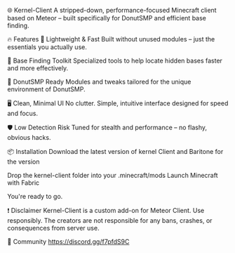
🌐 Kernel-Client
A stripped-down, performance-focused Minecraft client based on Meteor – built specifically for DonutSMP and efficient base finding.

🔥 Features
🚀 Lightweight & Fast
Built without unused modules – just the essentials you actually use.

🧭 Base Finding Toolkit
Specialized tools to help locate hidden bases faster and more effectively.

🎯 DonutSMP Ready
Modules and tweaks tailored for the unique environment of DonutSMP.

🖥️ Clean, Minimal UI
No clutter. Simple, intuitive interface designed for speed and focus.

🛡️ Low Detection Risk
Tuned for stealth and performance – no flashy, obvious hacks.

📦 Installation
Download the latest version of kernel Client and Baritone for the version

Drop the kernel-client folder into your .minecraft/mods
Launch Minecraft with Fabric

You're ready to go.


❗ Disclaimer
Kernel-Client is a custom add-on for Meteor Client. Use responsibly. The creators are not responsible for any bans, crashes, or consequences from server use.

💬 Community
https://discord.gg/f7pfdS9C

